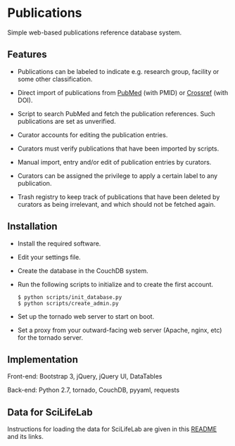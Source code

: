 Publications
============

Simple web-based publications reference database system.

Features
--------

- Publications can be labeled to indicate e.g. research group, facility
  or some other classification.

- Direct import of publications from
  [PubMed](https://www.ncbi.nlm.nih.gov/pubmed) (with PMID) or
  [Crossref](https://www.crossref.org/) (with DOI).

- Script to search PubMed and fetch the publication references.
  Such publications are set as unverified.

- Curator accounts for editing the publication entries.

- Curators must verify publications that have been imported by scripts.

- Manual import, entry and/or edit of publication entries by curators.

- Curators can be assigned the privilege to apply a certain label to
  any publication.

- Trash registry to keep track of publications that have been deleted
  by curators as being irrelevant, and which should not be fetched again.

Installation
------------

- Install the required software.

- Edit your settings file.

- Create the database in the CouchDB system.

- Run the following scripts to initialize and to create the first account.

      $ python scripts/init_database.py
      $ python scripts/create_admin.py

- Set up the tornado web server to start on boot.

- Set a proxy from your outward-facing web server (Apache, nginx, etc)
  for the tornado server.

Implementation
--------------

Front-end: Bootstrap 3, jQuery, jQuery UI, DataTables

Back-end: Python 2.7, tornado, CouchDB, pyyaml, requests


Data for SciLifeLab
-------------------

Instructions for loading the data for SciLifeLab are given
in this [README](publications/scilifelab/README.md) and its
links.
